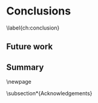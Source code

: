 # Conclusions
\label{ch:conclusion}

## Future work

## Summary

\newpage



\subsection*{Acknowledgements}

